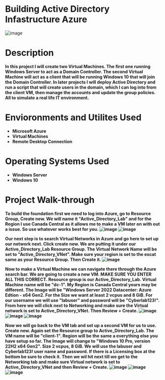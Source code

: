 # Building Active Directory Infastructure Azure
![image](https://github.com/user-attachments/assets/efc5aa46-d767-4837-804d-c24e1e0a55ed)

# <b>Description<b/>
In this project I will create two Virtual Machines. The first one running Windows Server to act as a Domain Controller. The second Virtual Machine will act as a client that will be running Windows 10 that will join the Domain Controller. In later projects I will deploy Active Directory and run a script that will create users in the domain, which I can log into from the client VM, then manage the accounts and update the group policies. All to simulate a real life IT environment.
# <b>Envioronments and Utilites Used<b/>
 - Microsoft Azure
 - Virtual Machines
 - Remote Desktop Connection
# <b>Operating Systems Used<b/>
 - Windows Server
 - Windows 10
# <b>Project Walk-through<b>
To build the foundation first we need to log into Azure, go to Resource Group, Create new. We will name it "Active_Directory_Lab" and for the Region I use Canada Central as it allows me to make a VM later on with out a issue. So use whatever works best for you.
![image](https://github.com/user-attachments/assets/60fd095d-4179-4d6f-88bb-4e1169699920)
![image](https://github.com/user-attachments/assets/c04b82e4-ca7b-4f23-94dd-50f2e81f4f95)

Our next step is to search Virtual Networks in Azure and go here to set up our network next. Click create new. We are putting it under our Active_Directory_Lab Resource Group. The Virtual Network Name will be set to "Active_Directory_VNet". Make sure your region is set to the excat same as your Resource Group. Then Create it.
![image](https://github.com/user-attachments/assets/e373c8e6-db23-45d0-a719-46407b646ba0)

Now to make a Virtual Machine we can navigate there through the Azure search bar. We are going to create a new VM. MAKE SURE YOU ENTER ALL THIS CORRECT. Resource group is our Active_Directory_Lab. Virtual Machine name will be "dc-1". My Region is Canada Central yours may be different. The Image will be "Windows Server 2022 Datacenter: Azure Edtion - x64 Gen2. For the Size we want at least 2 vcpus and 8 GiB. For our username we will use "labuser" and password will be "Cyberlab123!". From here we will click next to Networking and make sure the Virtual network is set to Active_Directory_VNet. Then Review + Create.
![image](https://github.com/user-attachments/assets/d6660d41-1564-4b5d-aa40-df399f1ab2e7)
![image](https://github.com/user-attachments/assets/8c0b287a-322a-41f5-aa34-b6ff83d3a493)
![image](https://github.com/user-attachments/assets/df565138-46fa-456a-b81b-2daeea74a476)

Now we will go back to the VM tab and set up a second VM for us to use. Create new. Again set the Resource group to Active_Directory_Lab. The VM name will be "client-1". Region will be the same a everything else you have setup so far. The Image will change to "Windows 10 Pro, version 22H2 x64 Gen2". Size 2 vcpus, 8 GiB. We will use the labuser and Cyberlab123! user name and password. If there is a Licensing box at the bottom be sure to check it. Then we wil hit next till we get to the Networking tab and make sure Virtual network is set to Active_Directory_VNet and then Review + Create.
![image](https://github.com/user-attachments/assets/21467c3c-af21-4d04-b004-f6907aa069d4)
![image](https://github.com/user-attachments/assets/dd76e4fd-f232-49af-ad95-2cea94831aaf)
![image](https://github.com/user-attachments/assets/2649c617-08be-4772-8902-bc679a2e309c)

